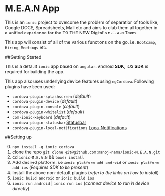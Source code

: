 # M.E.A.N App

This is an `ionic` project to overcome the problem of separation of tools like, Google DOCS, Spreadsheets, Mail etc
 and aims to club them all together in a unified experience for the TO THE NEW Digital's `M.E.A.N` Team

This app will consist of all of the various functions on the go. i.e. `Bootcamp`, `Hiring`, `Meetings` etc.

##Getting Started

This is a default `ionic` app based on `angular`. Android __SDK__, iOS __SDK__ is required for building the app.

This app also uses underlying device features using `ngCordova`. Following plugins have been used:

* `cordova-plugin-splashscreen` (_default_)
* `cordova-plugin-device` (_default_)
* `cordova-plugin-console` (_default_)
* `cordova-plugin-whitelist` (_default_)
* `com-ionic-keyboard` (_default_)
* `cordova-plugin-statusbar` [Statusbar](http://ngcordova.com/docs/plugins/statusbar/)
* `cordova-plugin-local-notifications` [Local Notifications](http://ngcordova.com/docs/plugins/localNotification/)

##Setting up

0. `npm install -g ionic cordova`
1. clone the repo `git clone git@github.com:manoj-nama/ionic-M.E.A.N.git`
2. cd `ionic-M.E.A.N` && `bower install`
3. Add desired platform. i.e `ionic platform add android` or `ionic platform add ios` (_Requires SDK to be present_)
4. Install the above non-default plugins (_refer to the links on how to install_)
5. `ionic build android` or `ionic build ios`
6. `ionic run android` | `ionic run ios` (_connect device to run in device directly_)